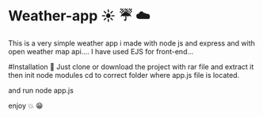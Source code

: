 # Weather-app :sunny: :umbrella: :cloud:
This is a very simple weather app i made with node js and express and with open weather map api....
I have used EJS for front-end...

#Installation :pushpin:
Just clone or download the project with rar file and extract it
then init node modules
cd to correct folder where app.js file is located.

and run node app.js

enjoy :boom: 😁
